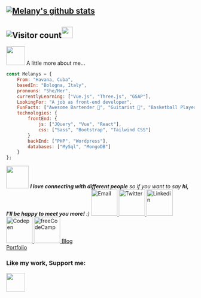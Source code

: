## [![Melany's github stats](https://github-readme-stats.vercel.app/api?username=melanyss)](https://github.com/melanyss/github-readme-stats)

## ![Visitor count](https://visitor-badge.laobi.icu/badge?page_id=melanyss.melanyss)<img src="https://media.giphy.com/media/dxn6fRlTIShoeBr69N/giphy.gif" width="30">
    
<img src="https://media.giphy.com/media/VgCDAzcKvsR6OM0uWg/giphy.gif" width="50"> A little more about me...  
    
```javascript
const Melanys = {
    From: "Havana, Cuba",
    basedIn: "Bologna, Italy",
    pronouns: "She/Her",
    currentlyLearning: ["Vue.js", "Three.js", "GSAP"],
    LookingFor: "A job as front-end developer",
    FunFacts: ["Awesome Bartender 🍹", "Guitarist 🎸", "Basketball Player 🏀"],
    technologies: {
        frontEnd: {
            js: ["JQuery", "Vue", "React"],
            css: ["Sass", "Bootstrap", "Tailwind CSS"]
        }
        backEnd: ["PHP", "Wordpress"],
        databases: ["MySql", "MongoDB"]
    }
};
```

<img src="https://media.giphy.com/media/LnQjpWaON8nhr21vNW/giphy.gif" width="60">
<em><b>I love connecting with different people</b> so if you want to say <b>hi, I'll be happy to meet you more!</b> :)</em>

<a href="mailto:melanyss@pm.me">
<img src="https://img.icons8.com/fluent/48/000000/email.png" alt="Email" width="70px" height="70px">
</a>
<a href="https://twitter.com/MelanysFT">
<img src="https://img.icons8.com/cute-clipart/64/000000/twitter.png" alt="Twitter" width="70px" height="70px">
</a>
<a href="https://www.linkedin.com/in/melanysft/">
<img src="https://img.icons8.com/cute-clipart/64/000000/linkedin.png" alt="Linkedin" width="70px" height="70px">
</a>
<a href="https://codepen.io/melanys/">
<img src="https://img.icons8.com/ios-filled/50/000000/codepen.png" alt="Codepen" width="70px" height="70px">
</a>
<a href="https://www.freecodecamp.org/melanys">
<img src="https://api.iconify.design/simple-icons:freecodecamp.svg" alt="freeCodeCamp" width="70px" height="70px">
</a>
<a href="https://extasius.com" alt="Blog">Blog</a>
<br>
<a href="https://melanyss.github.io" alt="Portfolio">Portfolio</a>

### Like my work, Support me:

<a href="https://www.buymeacoffee.com/melanyss"><img  width="50" height="50" src="https://img.buymeacoffee.com/button-api/?text=Buy me a coffee&emoji=&slug=melanyss&button_colour=5F7FFF&font_colour=ffffff&font_family=Cookie&outline_colour=000000&coffee_colour=FFDD00"></a>

<!--
<img align="center" src="https://github.com/melanyss/melanyss/blob/main/banner.png" alt="">
<img align="center" src="https://raw.githubusercontent.com/iCharlesZ/FigureBed/master/img/octocat.gif" width="230" alt="">
⭐️ From [@melanyss](https://github.com/melanyss)
-->
